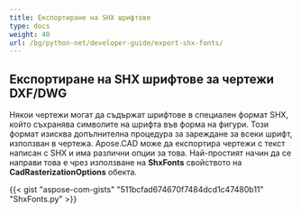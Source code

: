 ```yaml
---
title: Експортиране на SHX шрифтове
type: docs
weight: 40
url: /bg/python-net/developer-guide/export-shx-fonts/
---
```


## **Експортиране на SHX шрифтове за чертежи DXF/DWG**

Някои чертежи могат да съдържат шрифтове в специален формат SHX, който съхранява символите на шрифта във форма на фигури. Този формат изисква
допълнителна процедура за зареждане за всеки шрифт, използван в чертежа. Apose.CAD може да експортира чертежи с текст написан с SHX и има различни опции за това. Най-простият начин да се направи това е чрез използване на
**ShxFonts** свойството на
**CadRasterizationOptions** обекта.

{{< gist "aspose-com-gists" "511bcfad674670f7484dcd1c47480b11" "ShxFonts.py" >}}
